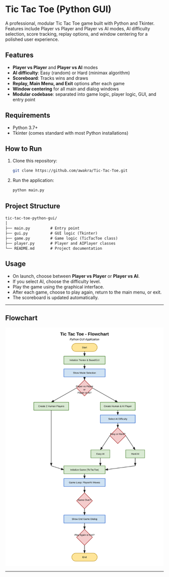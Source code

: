 # Tic Tac Toe (Python GUI)

A professional, modular Tic Tac Toe game built with Python and Tkinter.  
Features include Player vs Player and Player vs AI modes, AI difficulty selection, score tracking, replay options, and window centering for a polished user experience.

## Features

- **Player vs Player** and **Player vs AI** modes
- **AI difficulty**: Easy (random) or Hard (minimax algorithm)
- **Scoreboard**: Tracks wins and draws
- **Replay, Main Menu, and Exit** options after each game
- **Window centering** for all main and dialog windows
- **Modular codebase**: separated into game logic, player logic, GUI, and entry point

## Requirements

- Python 3.7+
- Tkinter (comes standard with most Python installations)

## How to Run

1. Clone this repository:

   ```bash
   git clone https://github.com/awakra/Tic-Tac-Toe.git
   ```

2. Run the application:
   ```bash
   python main.py
   ```

## Project Structure

```
tic-tac-toe-python-gui/
│
├── main.py         # Entry point
├── gui.py          # GUI logic (Tkinter)
├── game.py         # Game logic (TicTacToe class)
├── player.py       # Player and AIPlayer classes
└── README.md       # Project documentation
```

## Usage

- On launch, choose between **Player vs Player** or **Player vs AI**.
- If you select AI, choose the difficulty level.
- Play the game using the graphical interface.
- After each game, choose to play again, return to the main menu, or exit.
- The scoreboard is updated automatically.

---

## Flowchart

![Flowchart](./flowchart.svg)

---
